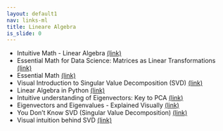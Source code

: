```yaml
---
layout: default1
nav: links-ml
title: Lineare Algebra
is_slide: 0
---
```

- Intuitive Math - Linear Algebra
[(link)](https://intuitive-math.club/)
- Essential Math for Data Science: Matrices as Linear Transformations
[(link)](https://towardsdatascience.com/essential-math-for-data-science-matrices-as-linear-transformations-6d1d0e628131)
- Essential Math
[(link)](https://towardsdatascience.com/tagged/essential-math)
- Visual Introduction to Singular Value Decomposition (SVD)
[(link)](https://towardsdatascience.com/essential-math-for-data-science-visual-introduction-to-singular-value-decomposition-svd-ca549ab7eb9c)
- Linear Algebra in Python
[(link)](https://medium.com/swlh/linear-algebra-in-python-b967061e342a)
- Intuitive understanding of Eigenvectors: Key to PCA
[(link)](https://towardsdatascience.com/intuitive-understanding-of-eigenvectors-key-to-pca-a30a261c80de)
- Eigenvectors and Eigenvalues - Explained Visually
[(link)](https://setosa.io/ev/eigenvectors-and-eigenvalues/)
- You Don’t Know SVD (Singular Value Decomposition)
[(link)](https://towardsdatascience.com/svd-8c2f72e264f)
- Visual intuition behind SVD
[(link)](https://blog.usejournal.com/visual-intuition-behind-svd-593bfbbb5eec)

 